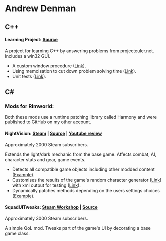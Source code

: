 # Andrew Denman

## C++

#### Learning Project: [Source](https://github.com/asedenman/cpp_learning_project/tree/master/ProjectEuler/src)

A project for learning C++ by answering problems from projecteuler.net. Includes a win32 GUI.

- A custom window procedure ([Link](https://github.com/asedenman/cpp_learning_project/blob/master/ProjectEuler/src/windows/ProblemWindow.cpp)).
- Using memoisation to cut down problem solving time ([Link](https://github.com/asedenman/cpp_learning_project/blob/master/ProjectEuler/src/problems/Prob15.cpp)).
- Unit tests ([Link](https://github.com/asedenman/cpp_learning_project/blob/master/UnitTests/ProblemTests.cpp)).

## C#

### Mods for Rimworld:

Both these mods use a runtime patching library called Harmony and were published to GitHub on my other account.

#### NightVision: [Steam](https://steamcommunity.com/sharedfiles/filedetails/?id=1464989530&searchtext=) | [Source](https://github.com/AndTheManDrew/NightVision/tree/master/NightVision/Source) | [Youtube review](https://www.youtube.com/watch?v=5lTOfqgUMMo)

Approximately 2000 Steam subscribers.

Extends the light/dark mechanic from the base game. Affects combat, AI, character stats and gear, game events.

- Detects all compatible game objects including other modded content ([Example](https://github.com/AndTheManDrew/NightVision/blob/master/NightVision/Source/ModInit/Init_Hediffs.cs)).
- Customises the results of the game's random character generator ([Link](https://github.com/AndTheManDrew/NightVision/blob/master/NightVision/Source/Incidents/SolarRaid_PawnGenerator.cs)) with xml output for testing ([Link](https://github.com/AndTheManDrew/NightVision/blob/master/NightVision/Source/Testing/DebugFlareRaidPawnGenXml.cs)).
- Dynamically patches methods depending on the users settings choices ([Example](https://github.com/AndTheManDrew/NightVision/blob/master/NightVision/Source/Settings/SettingOption.cs)).



#### SquadUITweaks: [Steam Workshop](https://steamcommunity.com/sharedfiles/filedetails/?id=1455382219) | [Source](https://github.com/AndTheManDrew/SquadUITweaks/tree/master/Source)
Approximately 3000 Steam subscribers.

A simple QoL mod. Tweaks part of the game's UI by decorating a base game class.
